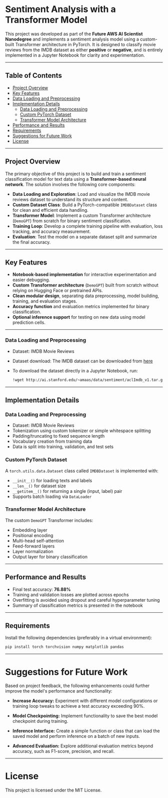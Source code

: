 # Sentiment Analysis with a Transformer Model

This project was developed as part of the **Future AWS AI Scientist Nanodegree** and implements a sentiment analysis model using a custom-built Transformer architecture in PyTorch. It is designed to classify movie reviews from the IMDB dataset as either **positive** or **negative**, and is entirely implemented in a Jupyter Notebook for clarity and experimentation.

---

## Table of Contents

- [Project Overview](#project-overview)
- [Key Features](#key-features)
- [Data Loading and Preprocessing](#data-loading-and-preprocessing)
- [Implementation Details](#implementation-details)
  - [Data Loading and Preprocessing](#data-loading-and-preprocessing-1)
  - [Custom PyTorch Dataset](#custom-pytorch-dataset)
  - [Transformer Model Architecture](#transformer-model-architecture)
- [Performance and Results](#performance-and-results)
- [Requirements](#requirements)
- [Suggestions for Future Work](#suggestions-for-future-work)
- [License](#license)

---

## Project Overview

The primary objective of this project is to build and train a sentiment classification model for text data using a **Transformer-based neural network**. The solution involves the following core components:

- **Data Loading and Exploration**: Load and visualize the IMDB movie reviews dataset to understand its structure and content.
- **Custom Dataset Class**: Build a PyTorch-compatible `IMDBDataset` class for clean and efficient data handling.
- **Transformer Model**: Implement a custom Transformer architecture (`DemoGPT`) from scratch for binary sentiment classification.
- **Training Loop**: Develop a complete training pipeline with evaluation, loss tracking, and accuracy measurement.
- **Evaluation**: Test the model on a separate dataset split and summarize the final accuracy.

---

## Key Features

- **Notebook-based implementation** for interactive experimentation and easier debugging.
- **Custom Transformer architecture** (`DemoGPT`) built from scratch without relying on Hugging Face or pretrained APIs.
- **Clean modular design**, separating data preprocessing, model building, training, and evaluation stages.
- **Accuracy function** and evaluation metrics implemented for binary classification.
- **Optional inference support** for testing on new data using model prediction cells.

---

### Data Loading and Preprocessing

- Dataset: IMDB Movie Reviews  
- Dataset download: The IMDB dataset can be downloaded from [here](http://ai.stanford.edu/~amaas/data/sentiment/aclImdb_v1.tar.gz)  
- To download the dataset directly in a Jupyter Notebook, run:

  ```bash
  !wget http://ai.stanford.edu/~amaas/data/sentiment/aclImdb_v1.tar.gz
  ```

---

## Implementation Details

### Data Loading and Preprocessing

- Dataset: IMDB Movie Reviews
- Tokenization using custom tokenizer or simple whitespace splitting
- Padding/truncating to fixed sequence length
- Vocabulary creation from training data
- Data is split into training, validation, and test sets

### Custom PyTorch Dataset

A `torch.utils.data.Dataset` class called `IMDBDataset` is implemented with:

- `__init__()` for loading texts and labels
- `__len__()` for dataset size
- `__getitem__()` for returning a single (input, label) pair
- Supports batch loading via `DataLoader`

### Transformer Model Architecture

The custom `DemoGPT` Transformer includes:

- Embedding layer
- Positional encoding
- Multi-head self-attention
- Feed-forward layers
- Layer normalization
- Output layer for binary classification

---

## Performance and Results

- Final test accuracy: **76.88%**
- Training and validation losses are plotted across epochs
- Overfitting is avoided using dropout and careful hyperparameter tuning
- Summary of classification metrics is presented in the notebook

---

## Requirements

Install the following dependencies (preferably in a virtual environment):

```bash
pip install torch torchvision numpy matplotlib pandas
```

---

# Suggestions for Future Work

Based on project feedback, the following enhancements could further improve the model's performance and functionality:

- **Increase Accuracy:** Experiment with different model configurations or training loop tweaks to achieve a test accuracy exceeding 90%.

- **Model Checkpointing:** Implement functionality to save the best model checkpoint during training.

- **Inference Interface:** Create a simple function or class that can load the saved model and perform inference on a batch of new inputs.

- **Advanced Evaluation:** Explore additional evaluation metrics beyond accuracy, such as F1-score, precision, and recall.

---

# License

This project is licensed under the MIT License.
